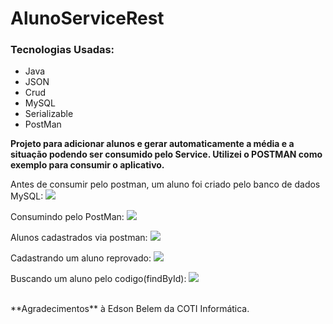 # AlunoServiceRest
### Tecnologias Usadas:
- Java
- JSON
- Crud
- MySQL
- Serializable
- PostMan

**Projeto para adicionar alunos e gerar automaticamente a média e a situação podendo ser consumido pelo Service. Utilizei o POSTMAN como exemplo para consumir o aplicativo.**

Antes de consumir pelo postman, um aluno foi criado pelo banco de dados MySQL:
<img src="https://i.imgur.com/yndobbA.jpg">

Consumindo pelo PostMan:
<img src="https://i.imgur.com/Cf5x3lo.jpg">

Alunos cadastrados via postman:
<img src="https://i.imgur.com/rwumIqI.jpg">

Cadastrando um aluno reprovado:
<img src="https://i.imgur.com/eeWyv3w.jpg">

Buscando um aluno pelo codigo(findById):
<img src="https://i.imgur.com/SzBju2T.jpg">

<br/>
**Agradecimentos** à Edson Belem da COTI Informática.
